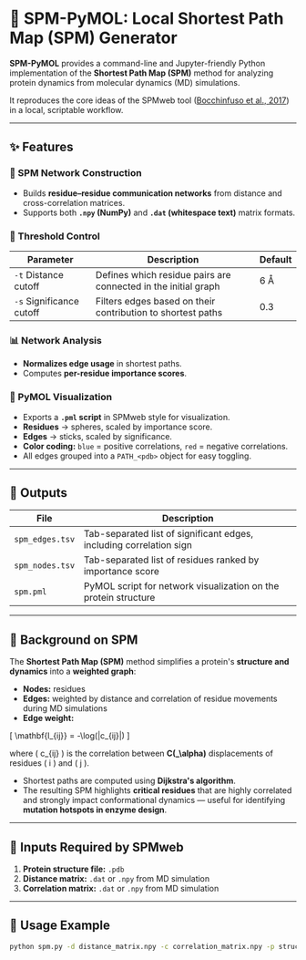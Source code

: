 # 🧬 SPM-PyMOL: Local Shortest Path Map (SPM) Generator

**SPM-PyMOL** provides a command-line and Jupyter-friendly Python implementation of the **Shortest Path Map (SPM)** method for analyzing protein dynamics from molecular dynamics (MD) simulations.  

It reproduces the core ideas of the SPMweb tool ([Bocchinfuso et al., 2017](https://doi.org/10.1093/bioinformatics/btx305)) in a local, scriptable workflow.


---

## ✨ Features

### 🧩 SPM Network Construction
- Builds **residue–residue communication networks** from distance and cross-correlation matrices.
- Supports both **`.npy` (NumPy)** and **`.dat` (whitespace text)** matrix formats.

### 🎯 Threshold Control
| Parameter | Description | Default |
|-----------|-------------|---------|
| `-t` Distance cutoff | Defines which residue pairs are connected in the initial graph | 6 Å |
| `-s` Significance cutoff | Filters edges based on their contribution to shortest paths | 0.3 |

### 📊 Network Analysis
- **Normalizes edge usage** in shortest paths.
- Computes **per-residue importance scores**.

### 🔬 PyMOL Visualization
- Exports a **`.pml` script** in SPMweb style for visualization.
- **Residues** → spheres, scaled by importance score.
- **Edges** → sticks, scaled by significance.
- **Color coding:** `blue` = positive correlations, `red` = negative correlations.
- All edges grouped into a `PATH_<pdb>` object for easy toggling.

---

## 📂 Outputs

| File | Description |
|------|-------------|
| `spm_edges.tsv` | Tab-separated list of significant edges, including correlation sign |
| `spm_nodes.tsv` | Tab-separated list of residues ranked by importance score |
| `spm.pml` | PyMOL script for network visualization on the protein structure |

---

## 📖 Background on SPM

The **Shortest Path Map (SPM)** method simplifies a protein's **structure and dynamics** into a **weighted graph**:

- **Nodes:** residues  
- **Edges:** weighted by distance and correlation of residue movements during MD simulations  
- **Edge weight:**  

\[
\mathbf{l_{ij}} = -\log(|c_{ij}|)
\]

where \( c_{ij} \) is the correlation between **C\(_\alpha\)** displacements of residues \( i \) and \( j \).  

- Shortest paths are computed using **Dijkstra's algorithm**.  
- The resulting SPM highlights **critical residues** that are highly correlated and strongly impact conformational dynamics — useful for identifying **mutation hotspots in enzyme design**.

---

## 📝 Inputs Required by SPMweb
1. **Protein structure file:** `.pdb`  
2. **Distance matrix:** `.dat` or `.npy` from MD simulation  
3. **Correlation matrix:** `.dat` or `.npy` from MD simulation

---

## 🚀 Usage Example

```bash
python spm.py -d distance_matrix.npy -c correlation_matrix.npy -p structure.pdb -t 6 -s 0.3
